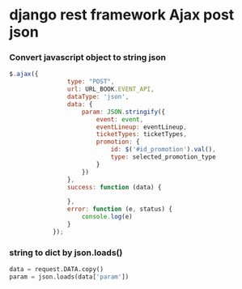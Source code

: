 # django rest framework Ajax post json


### Convert javascript object to string json
```javascript
$.ajax({
                type: "POST",
                url: URL_BOOK.EVENT_API,
                dataType: 'json',
                data: {
                    param: JSON.stringify({
                        event: event,
                        eventLineup: eventLineup,
                        ticketTypes: ticketTypes,
                        promotion: {
                            id: $('#id_promotion').val(),
                            type: selected_promotion_type
                        }
                    })
                },
                success: function (data) {

                },
                error: function (e, status) {
                    console.log(e)
                }
            });
```

### string to dict by json.loads()

```python
data = request.DATA.copy()
param = json.loads(data['param'])
```